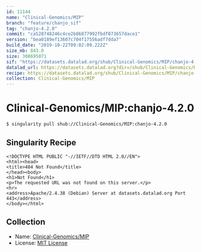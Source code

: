 ```yaml
---
id: 11144
name: "Clinical-Genomics/MIP"
branch: "feature/chanjo_sif"
tag: "chanjo-4.2.0"
commit: "ca528748246c4ce2b86877992fbdf073657dace1"
version: "bea0189ef13607c704f17556adf7dda7"
build_date: "2019-10-22T09:02:09.222Z"
size_mb: 843.0
size: 308695071
sif: "https://datasets.datalad.org/shub/Clinical-Genomics/MIP/chanjo-4.2.0/2019-10-22-ca528748-bea0189e/bea0189ef13607c704f17556adf7dda7.sif"
datalad_url: https://datasets.datalad.org?dir=/shub/Clinical-Genomics/MIP/chanjo-4.2.0/2019-10-22-ca528748-bea0189e/
recipe: https://datasets.datalad.org/shub/Clinical-Genomics/MIP/chanjo-4.2.0/2019-10-22-ca528748-bea0189e/Singularity
collection: Clinical-Genomics/MIP
---
```


# Clinical-Genomics/MIP:chanjo-4.2.0

```bash
$ singularity pull shub://Clinical-Genomics/MIP:chanjo-4.2.0
```

## Singularity Recipe

```singularity
<!DOCTYPE HTML PUBLIC "-//IETF//DTD HTML 2.0//EN">
<html><head>
<title>404 Not Found</title>
</head><body>
<h1>Not Found</h1>
<p>The requested URL was not found on this server.</p>
<hr>
<address>Apache/2.4.38 (Debian) Server at datasets.datalad.org Port 443</address>
</body></html>
```

## Collection

 - Name: [Clinical-Genomics/MIP](https://github.com/Clinical-Genomics/MIP)
 - License: [MIT License](https://api.github.com/licenses/mit)


